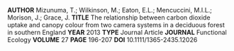 **AUTHOR** Mizunuma, T.; Wilkinson, M.; Eaton, E.L.; Mencuccini, M.I.L.; Morison, J.; Grace, J.
**TITLE** The relationship between carbon dioxide uptake and canopy colour from two camera systems in a deciduous forest in southern England
**YEAR** 2013
**TYPE** Journal Article
**JOURNAL** Functional Ecology
**VOLUME** 27
**PAGE** 196-207
**DOI** 10.1111/1365-2435.12026
